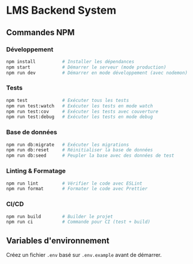 # LMS Backend System

## Commandes NPM

### Développement
```bash
npm install          # Installer les dépendances
npm start            # Démarrer le serveur (mode production)
npm run dev          # Démarrer en mode développement (avec nodemon)
```

### Tests
```bash
npm test             # Exécuter tous les tests
npm run test:watch   # Exécuter les tests en mode watch
npm run test:cov     # Exécuter les tests avec couverture
npm run test:debug   # Exécuter les tests en mode debug
```

### Base de données
```bash
npm run db:migrate   # Exécuter les migrations
npm run db:reset     # Réinitialiser la base de données
npm run db:seed      # Peupler la base avec des données de test
```

### Linting & Formatage
```bash
npm run lint         # Vérifier le code avec ESLint
npm run format       # Formater le code avec Prettier
```

### CI/CD
```bash
npm run build        # Builder le projet
npm run ci           # Commande pour CI (test + build)
```

## Variables d'environnement
Créez un fichier `.env` basé sur `.env.example` avant de démarrer.
